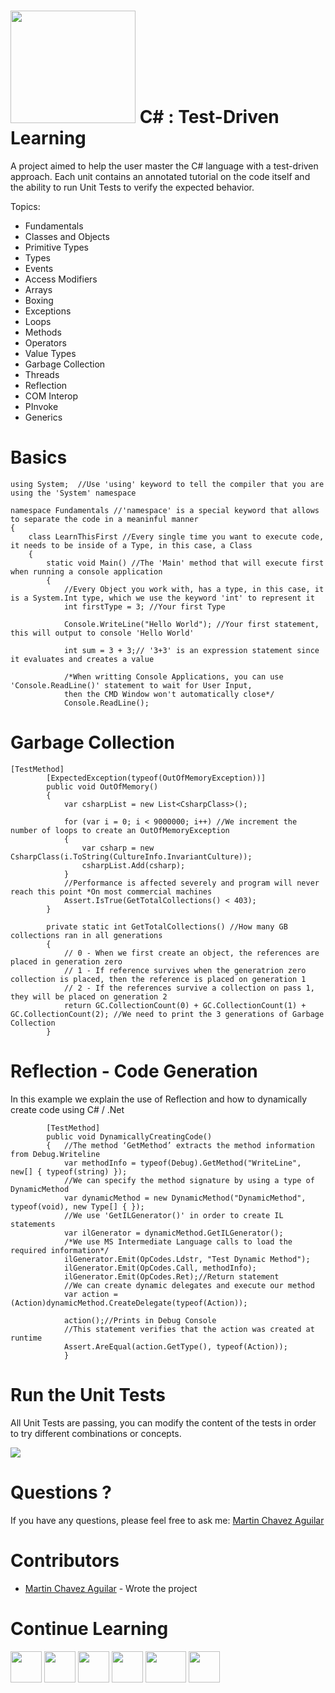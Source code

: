 <a name="README">[<img src="https://s3-us-west-2.amazonaws.com/testdrivenlearningbucket/csharp7.png"  width="200px" height="180px" />](https://github.com/MartinChavez/Learn-CSharp)</a>
C# : Test-Driven Learning
================

A project aimed to help the user master the C# language with a test-driven approach. Each unit contains an annotated tutorial on the code itself and the ability to run Unit Tests to verify the expected behavior.

Topics:

 - Fundamentals
 - Classes and Objects 
 - Primitive Types
 - Types
 - Events 
 - Access Modifiers
 - Arrays
 - Boxing
 - Exceptions
 - Loops
 - Methods
 - Operators
 - Value Types
 - Garbage Collection
 - Threads
 - Reflection
 - COM Interop
 - PInvoke
 - Generics
 
Basics
====================
```CSharp
using System;  //Use 'using' keyword to tell the compiler that you are using the 'System' namespace

namespace Fundamentals //'namespace' is a special keyword that allows to separate the code in a meaninful manner
{
    class LearnThisFirst //Every single time you want to execute code, it needs to be inside of a Type, in this case, a Class
    {
        static void Main() //The 'Main' method that will execute first when running a console application
        {
            //Every Object you work with, has a type, in this case, it is a System.Int type, which we use the keyword 'int' to represent it
            int firstType = 3; //Your first Type
            
            Console.WriteLine("Hello World"); //Your first statement, this will output to console 'Hello World'

            int sum = 3 + 3;// '3+3' is an expression statement since it evaluates and creates a value

            /*When writting Console Applications, you can use 'Console.ReadLine()' statement to wait for User Input,
            then the CMD Window won't automatically close*/
            Console.ReadLine();
```
Garbage Collection
====================
```CSharp
[TestMethod]
        [ExpectedException(typeof(OutOfMemoryException))]
        public void OutOfMemory()
        {
            var csharpList = new List<CsharpClass>();

            for (var i = 0; i < 9000000; i++) //We increment the number of loops to create an OutOfMemoryException
            {
                var csharp = new CsharpClass(i.ToString(CultureInfo.InvariantCulture));
                csharpList.Add(csharp); 
            }
            //Performance is affected severely and program will never reach this point *On most commercial machines
            Assert.IsTrue(GetTotalCollections() < 403);
        }

        private static int GetTotalCollections() //How many GB collections ran in all generations
        {
            // 0 - When we first create an object, the references are placed in generation zero
            // 1 - If reference survives when the generatrion zero collection is placed, then the reference is placed on generation 1
            // 2 - If the references survive a collection on pass 1, they will be placed on generation 2
            return GC.CollectionCount(0) + GC.CollectionCount(1) + GC.CollectionCount(2); //We need to print the 3 generations of Garbage Collection
        }

```

Reflection - Code Generation
====================
In this example we explain the use of Reflection and how to dynamically create code using C# / .Net
```CSharp
        [TestMethod]
        public void DynamicallyCreatingCode()
        {   //The method ‘GetMethod’ extracts the method information from Debug.Writeline 
            var methodInfo = typeof(Debug).GetMethod("WriteLine", new[] { typeof(string) }); 
            //We can specify the method signature by using a type of DynamicMethod
            var dynamicMethod = new DynamicMethod("DynamicMethod", typeof(void), new Type[] { }); 
            //We use 'GetILGenerator()' in order to create IL statements
            var ilGenerator = dynamicMethod.GetILGenerator();
            /*We use MS Intermediate Language calls to load the required information*/
            ilGenerator.Emit(OpCodes.Ldstr, "Test Dynamic Method");
            ilGenerator.Emit(OpCodes.Call, methodInfo);
            ilGenerator.Emit(OpCodes.Ret);//Return statement
            //We can create dynamic delegates and execute our method
            var action = (Action)dynamicMethod.CreateDelegate(typeof(Action)); 

            action();//Prints in Debug Console
            //This statement verifies that the action was created at runtime
            Assert.AreEqual(action.GetType(), typeof(Action));
            }
```

Run the Unit Tests
====================
All Unit Tests are passing, you can modify the content of the tests in order to try different combinations or concepts.

<a name="README">[<img src="https://s3-us-west-2.amazonaws.com/testdrivenlearningbucket/PassingRunningTests.png" />](https://github.com/MartinChavez/Learn-CSharp)</a>


Questions ?
====================

If you have any questions, please feel free to ask me:
[Martin Chavez Aguilar](mailto:martin.chavez@live.com)

Contributors
====================

* [Martin Chavez Aguilar](http://martinchavezaguilar.com/) - Wrote the project

Continue Learning
====================
<a name="README">[<img src="https://camo.githubusercontent.com/eb464a60a4a47f8b600aa71bfbc6aff3fe5c5392/68747470733a2f2f7261772e6769746875622e636f6d2f766f6f646f6f74696b69676f642f6c6f676f2e6a732f6d61737465722f6a732e706e67" width="50px" height="50px" />](https://github.com/MartinChavez/Learn-Javascript)</a>
<a name="README">[<img src="https://pbs.twimg.com/profile_images/2149314222/square.png" width="50px" height="50px" />](https://github.com/MartinChavez/AngularJs-Basics)</a>
<a name="README">[<img src="https://s3-us-west-2.amazonaws.com/testdrivenlearningbucket/angularadvanced.png" width="50px" height="50px" />](https://github.com/MartinChavez/AngularJS-Advanced-Topics)</a>
<a name="README">[<img src="http://precision-software.com/wp-content/uploads/2014/04/jQurery.gif" width="50px" height="50px" />](https://github.com/MartinChavez/jQueryBasics)</a>
<a name="README">[<img src="https://s3-us-west-2.amazonaws.com/testdrivenlearningbucket/htmlcss.jpg" width="65px" height="50px" />](https://github.com/MartinChavez/HTML-CSS)</a>
<a name="README">[<img src="https://s3-us-west-2.amazonaws.com/testdrivenlearningbucket/htmlcssblack.jpg" width="50px" height="50px" />](https://github.com/MartinChavez/HTML-CSS-Advanced-Topics)</a>
